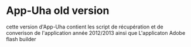 # App-Uha old version
cette version d'App-Uha contient les script de récupération et de converison de l'application année 2012/2013 ainsi que L'applicaton Adobe flash builder
